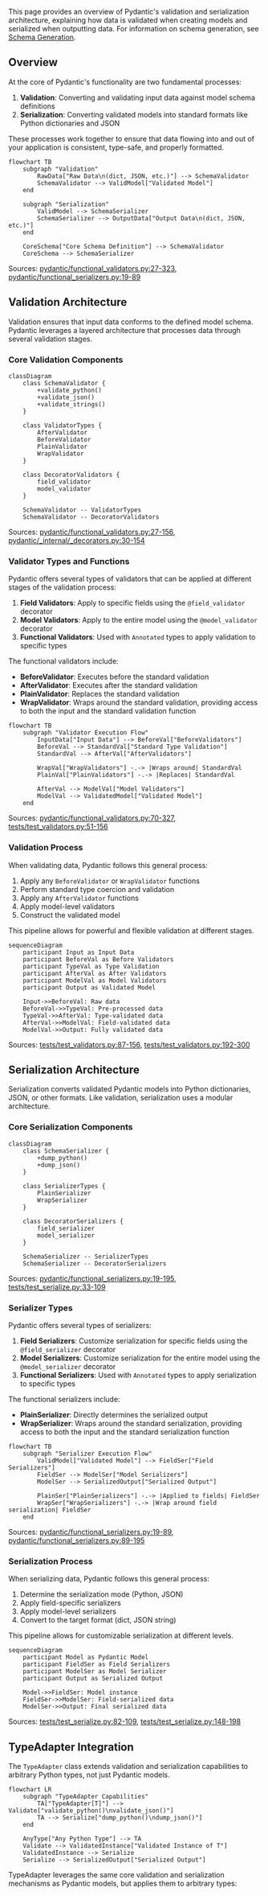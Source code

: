 This page provides an overview of Pydantic's validation and serialization architecture, explaining how data is validated when creating models and serialized when outputting data. For information on schema generation, see [Schema Generation](#5).

## Overview

At the core of Pydantic's functionality are two fundamental processes:

1. **Validation**: Converting and validating input data against model schema definitions
2. **Serialization**: Converting validated models into standard formats like Python dictionaries and JSON

These processes work together to ensure that data flowing into and out of your application is consistent, type-safe, and properly formatted.

```mermaid
flowchart TB
    subgraph "Validation"
        RawData["Raw Data\n(dict, JSON, etc.)"] --> SchemaValidator
        SchemaValidator --> ValidModel["Validated Model"]
    end
    
    subgraph "Serialization"
        ValidModel --> SchemaSerializer
        SchemaSerializer --> OutputData["Output Data\n(dict, JSON, etc.)"]
    end
    
    CoreSchema["Core Schema Definition"] --> SchemaValidator
    CoreSchema --> SchemaSerializer
```

Sources: [pydantic/functional_validators.py:27-323](pydantic/functional_validators.py:27-323), [pydantic/functional_serializers.py:19-89](pydantic/functional_serializers.py:19-89)

## Validation Architecture

Validation ensures that input data conforms to the defined model schema. Pydantic leverages a layered architecture that processes data through several validation stages.

### Core Validation Components

```mermaid
classDiagram
    class SchemaValidator {
        +validate_python()
        +validate_json()
        +validate_strings()
    }
    
    class ValidatorTypes {
        AfterValidator
        BeforeValidator
        PlainValidator
        WrapValidator
    }
    
    class DecoratorValidators {
        field_validator
        model_validator
    }
    
    SchemaValidator -- ValidatorTypes
    SchemaValidator -- DecoratorValidators
```

Sources: [pydantic/functional_validators.py:27-156](pydantic/functional_validators.py:27-156), [pydantic/_internal/_decorators.py:30-154](pydantic/_internal/_decorators.py:30-154)

### Validator Types and Functions

Pydantic offers several types of validators that can be applied at different stages of the validation process:

1. **Field Validators**: Apply to specific fields using the `@field_validator` decorator
2. **Model Validators**: Apply to the entire model using the `@model_validator` decorator
3. **Functional Validators**: Used with `Annotated` types to apply validation to specific types

The functional validators include:

- **BeforeValidator**: Executes before the standard validation
- **AfterValidator**: Executes after the standard validation
- **PlainValidator**: Replaces the standard validation
- **WrapValidator**: Wraps around the standard validation, providing access to both the input and the standard validation function

```mermaid
flowchart TB
    subgraph "Validator Execution Flow"
        InputData["Input Data"] --> BeforeVal["BeforeValidators"]
        BeforeVal --> StandardVal["Standard Type Validation"]
        StandardVal --> AfterVal["AfterValidators"]
        
        WrapVal["WrapValidators"] -.-> |Wraps around| StandardVal
        PlainVal["PlainValidators"] -.-> |Replaces| StandardVal
        
        AfterVal --> ModelVal["Model Validators"]
        ModelVal --> ValidatedModel["Validated Model"]
    end
```

Sources: [pydantic/functional_validators.py:70-327](pydantic/functional_validators.py:70-327), [tests/test_validators.py:51-156](tests/test_validators.py:51-156)

### Validation Process

When validating data, Pydantic follows this general process:

1. Apply any `BeforeValidator` or `WrapValidator` functions
2. Perform standard type coercion and validation
3. Apply any `AfterValidator` functions
4. Apply model-level validators
5. Construct the validated model

This pipeline allows for powerful and flexible validation at different stages.

```mermaid
sequenceDiagram
    participant Input as Input Data
    participant BeforeVal as Before Validators
    participant TypeVal as Type Validation
    participant AfterVal as After Validators
    participant ModelVal as Model Validators
    participant Output as Validated Model

    Input->>BeforeVal: Raw data
    BeforeVal->>TypeVal: Pre-processed data
    TypeVal->>AfterVal: Type-validated data
    AfterVal->>ModelVal: Field-validated data
    ModelVal->>Output: Fully validated data
```

Sources: [tests/test_validators.py:87-156](tests/test_validators.py:87-156), [tests/test_validators.py:192-300](tests/test_validators.py:192-300)

## Serialization Architecture

Serialization converts validated Pydantic models into Python dictionaries, JSON, or other formats. Like validation, serialization uses a modular architecture.

### Core Serialization Components

```mermaid
classDiagram
    class SchemaSerializer {
        +dump_python()
        +dump_json()
    }
    
    class SerializerTypes {
        PlainSerializer
        WrapSerializer
    }
    
    class DecoratorSerializers {
        field_serializer
        model_serializer
    }
    
    SchemaSerializer -- SerializerTypes
    SchemaSerializer -- DecoratorSerializers
```

Sources: [pydantic/functional_serializers.py:19-195](pydantic/functional_serializers.py:19-195), [tests/test_serialize.py:33-109](tests/test_serialize.py:33-109)

### Serializer Types

Pydantic offers several types of serializers:

1. **Field Serializers**: Customize serialization for specific fields using the `@field_serializer` decorator
2. **Model Serializers**: Customize serialization for the entire model using the `@model_serializer` decorator
3. **Functional Serializers**: Used with `Annotated` types to apply serialization to specific types

The functional serializers include:

- **PlainSerializer**: Directly determines the serialized output
- **WrapSerializer**: Wraps around the standard serialization, providing access to both the input and the standard serialization function

```mermaid
flowchart TB
    subgraph "Serializer Execution Flow"
        ValidModel["Validated Model"] --> FieldSer["Field Serializers"]
        FieldSer --> ModelSer["Model Serializers"]
        ModelSer --> SerializedOutput["Serialized Output"]
        
        PlainSer["PlainSerializers"] -.-> |Applied to fields| FieldSer
        WrapSer["WrapSerializers"] -.-> |Wrap around field serialization| FieldSer
    end
```

Sources: [pydantic/functional_serializers.py:19-89](pydantic/functional_serializers.py:19-89), [pydantic/functional_serializers.py:89-195](pydantic/functional_serializers.py:89-195)

### Serialization Process

When serializing data, Pydantic follows this general process:

1. Determine the serialization mode (Python, JSON)
2. Apply field-specific serializers
3. Apply model-level serializers
4. Convert to the target format (dict, JSON string)

This pipeline allows for customizable serialization at different levels.

```mermaid
sequenceDiagram
    participant Model as Pydantic Model
    participant FieldSer as Field Serializers
    participant ModelSer as Model Serializer
    participant Output as Serialized Output

    Model->>FieldSer: Model instance
    FieldSer->>ModelSer: Field-serialized data
    ModelSer->>Output: Final serialized data
```

Sources: [tests/test_serialize.py:82-109](tests/test_serialize.py:82-109), [tests/test_serialize.py:148-198](tests/test_serialize.py:148-198)

## TypeAdapter Integration

The `TypeAdapter` class extends validation and serialization capabilities to arbitrary Python types, not just Pydantic models.

```mermaid
flowchart LR
    subgraph "TypeAdapter Capabilities"
        TA["TypeAdapter[T]"] --> Validate["validate_python()\nvalidate_json()"]
        TA --> Serialize["dump_python()\ndump_json()"]
    end
    
    AnyType["Any Python Type"] --> TA
    Validate --> ValidatedInstance["Validated Instance of T"]
    ValidatedInstance --> Serialize
    Serialize --> SerializedOutput["Serialized Output"]
```

TypeAdapter leverages the same core validation and serialization mechanisms as Pydantic models, but applies them to arbitrary types:

```python